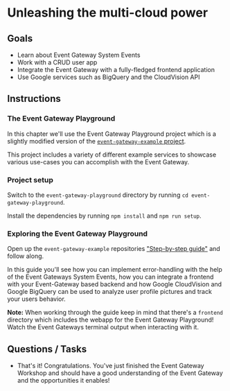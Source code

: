 # Unleashing the multi-cloud power

## Goals

* Learn about Event Gateway System Events
* Work with a CRUD user app
* Integrate the Event Gateway with a fully-fledged frontend application
* Use Google services such as BigQuery and the CloudVision API

## Instructions

### The Event Gateway Playground

In this chapter we'll use the Event Gateway Playground project which is a slightly modified version of the [`event-gateway-example` project](https://github.com/serverless/event-gateway-example).

This project includes a variety of different example services to showcase various use-cases you can accomplish with the Event Gateway.

### Project setup

Switch to the `event-gateway-playground` directory by running `cd event-gateway-playground`.

Install the dependencies by running `npm install` and `npm run setup`.

### Exploring the Event Gateway Playground

Open up the `event-gateway-example` repositories ["Step-by-step guide"](https://github.com/serverless/event-gateway-example#step-by-step-guide) and follow along.

In this guide you'll see how you can implement error-handling with the help of the Event Gateways System Events, how you can integrate a frontend with your Event-Gateway based backend and how Google CloudVision and Google BigQuery can be used to analyze user profile pictures and track your users behavior.

**Note:** When working through the guide keep in mind that there's a `frontend` directory which includes the webapp for the Event Gateway Playground! Watch the Event Gateways terminal output when interacting with it.

## Questions / Tasks

* That's it! Congratulations. You've just finished the Event Gateway Workshop and should have a good understanding of the Event Gateway and the opportunities it enables!
